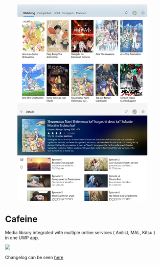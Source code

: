<p float="left" align="center">
<img src="images/01.png" width="425">
<img src="images/02.png" width="425">
</p>

# Cafeine
Media library integrated with multiple online services ( Anilist, MAL, Kitsu ) in one UWP app.

[<img src="https://assets.windowsphone.com/85864462-9c82-451e-9355-a3d5f874397a/English_get-it-from-MS_InvariantCulture_Default.png" width="150">](https://www.microsoft.com/store/apps/9NG9S7Q4Q65R?ocid=badge)

Changelog can be seen [here](Changelog.md)

